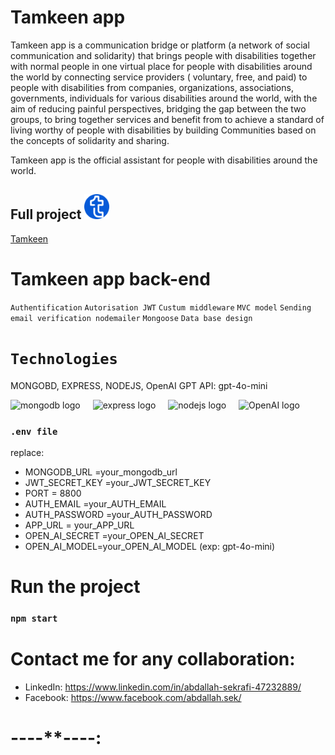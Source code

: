 # Tamkeen app

Tamkeen app is a communication bridge or platform (a network of social communication and solidarity) that brings people with disabilities together with normal people in one virtual place for people with disabilities around the world by connecting service providers ( voluntary, free, and paid) to people with disabilities from companies, organizations, associations, governments, individuals for various disabilities around the world, with the aim of reducing painful perspectives, bridging the gap between the two groups, to bring together services and benefit from to achieve a standard of living worthy of people with disabilities by building Communities based on the concepts of solidarity and sharing.

Tamkeen app is the official assistant for people with disabilities around the world.

## Full project <img src="https://github.com/abdallahsekrafi/Tamkeen_font-end/blob/main/public/tamkeen.png" width="40">

[Tamkeen](https://github.com/abdallahsekrafi/tamkeen)

# Tamkeen app back-end

`Authentification`
`Autorisation JWT`
`Custum middleware`
`MVC model`
`Sending email verification nodemailer`
`Mongoose`
`Data base design`

# `Technologies`

MONGOBD, EXPRESS, NODEJS, OpenAI GPT API: gpt-4o-mini

<div align="left">
  <img src="https://skillicons.dev/icons?i=mongodb" height="40" alt="mongodb logo"  />
  <img width="12" />
  <img src="https://skillicons.dev/icons?i=express" height="40" alt="express logo"  />
  <img width="12" />
  <img src="https://cdn.simpleicons.org/nodedotjs/339933" height="40" alt="nodejs logo"  />
  <img width="12" />
  <img src="https://cdn.brandfetch.io/idR3duQxYl/w/400/h/400/theme/dark/icon.jpeg?c=1bx1739801986996id64Mup7ac8mPKj_g1&t=1718351869876" height="40"  alt="OpenAI logo"  />
</div>

### `.env file `

replace:

- MONGODB_URL =your_mongodb_url
- JWT_SECRET_KEY =your_JWT_SECRET_KEY
- PORT = 8800
- AUTH_EMAIL =your_AUTH_EMAIL
- AUTH_PASSWORD =your_AUTH_PASSWORD
- APP_URL = your_APP_URL
- OPEN_AI_SECRET =your_OPEN_AI_SECRET
- OPEN_AI_MODEL=your_OPEN_AI_MODEL (exp: gpt-4o-mini)

# Run the project

### `npm start`

# Contact me for any collaboration:

- LinkedIn: https://www.linkedin.com/in/abdallah-sekrafi-47232889/
- Facebook: https://www.facebook.com/abdallah.sek/

# ----\*\*----:
